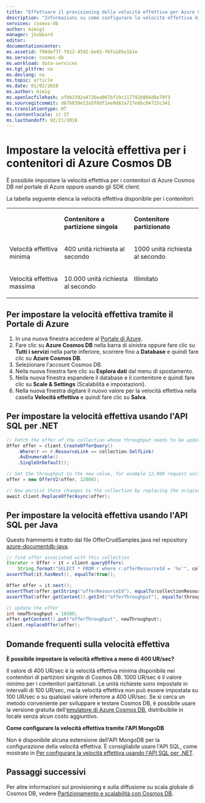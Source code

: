 ```yaml
---
title: "Effettuare il provisioning della velocità effettiva per Azure Cosmos DB | Microsoft Docs"
description: "Informazioni su come configurare la velocità effettiva di provisioning per i container, le raccolte, i grafici e le tabelle di Azure Cosmos DB."
services: cosmos-db
author: mimig1
manager: jhubbard
editor: 
documentationcenter: 
ms.assetid: f98def7f-f012-4592-be03-f6fa185e1b1e
ms.service: cosmos-db
ms.workload: data-services
ms.tgt_pltfrm: na
ms.devlang: na
ms.topic: article
ms.date: 01/02/2018
ms.author: mimig
ms.openlocfilehash: afbb3392a4726ea067bf19c117792b866d9e79f3
ms.sourcegitcommit: d87b039e13a5f8df1ee9d82a727e6bc04715c341
ms.translationtype: HT
ms.contentlocale: it-IT
ms.lasthandoff: 02/21/2018
---
```

# <a name="set-throughput-for-azure-cosmos-db-containers"></a>Impostare la velocità effettiva per i contenitori di Azure Cosmos DB

È possibile impostare la velocità effettiva per i contenitori di Azure Cosmos DB nel portale di Azure oppure usando gli SDK client. 

La tabella seguente elenca la velocità effettiva disponibile per i contenitori:

<table border="0" cellspacing="0" cellpadding="0">
    <tbody>
        <tr>
            <td valign="top"><p></p></td>
            <td valign="top"><p><strong>Contenitore a partizione singola</strong></p></td>
            <td valign="top"><p><strong>Contenitore partizionato</strong></p></td>
        </tr>
        <tr>
            <td valign="top"><p>Velocità effettiva minima</p></td>
            <td valign="top"><p>400 unità richiesta al secondo</p></td>
            <td valign="top"><p>1000 unità richiesta al secondo</p></td>
        </tr>
        <tr>
            <td valign="top"><p>Velocità effettiva massima</p></td>
            <td valign="top"><p>10.000 unità richiesta al secondo</p></td>
            <td valign="top"><p>Illimitato</p></td>
        </tr>
    </tbody>
</table>

## <a name="to-set-the-throughput-by-using-the-azure-portal"></a>Per impostare la velocità effettiva tramite il Portale di Azure

1. In una nuova finestra accedere al [Portale di Azure](https://portal.azure.com).
2. Fare clic su **Azure Cosmos DB** nella barra di sinistra oppure fare clic su **Tutti i servizi** nella parte inferiore, scorrere fino a **Database** e quindi fare clic su **Azure Cosmos DB**.
3. Selezionare l'account Cosmos DB.
4. Nella nuova finestra fare clic su **Esplora dati** dal menu di spostamento.
5. Nella nuova finestra espandere il database e il contenitore e quindi fare clic su **Scale & Settings** (Scalabilità e impostazioni).
6. Nella nuova finestra digitare il nuovo valore per la velocità effettiva nella casella **Velocità effettiva** e quindi fare clic su **Salva**.

<a id="set-throughput-sdk"></a>

## <a name="to-set-the-throughput-by-using-the-sql-api-for-net"></a>Per impostare la velocità effettiva usando l'API SQL per .NET

```csharp
// Fetch the offer of the collection whose throughput needs to be updated
Offer offer = client.CreateOfferQuery()
    .Where(r => r.ResourceLink == collection.SelfLink)    
    .AsEnumerable()
    .SingleOrDefault();

// Set the throughput to the new value, for example 12,000 request units per second
offer = new OfferV2(offer, 12000);

// Now persist these changes to the collection by replacing the original offer resource
await client.ReplaceOfferAsync(offer);
```

<a id="set-throughput-java"></a>

## <a name="to-set-the-throughput-by-using-the-sql-api-for-java"></a>Per impostare la velocità effettiva usando l'API SQL per Java

Questo frammento è tratto dal file OfferCrudSamples.java nel repository [azure-documentdb-java](https://github.com/Azure/azure-documentdb-java/blob/master/documentdb-examples/src/test/java/com/microsoft/azure/documentdb/examples/OfferCrudSamples.java). 

```Java
// find offer associated with this collection
Iterator < Offer > it = client.queryOffers(
    String.format("SELECT * FROM r where r.offerResourceId = '%s'", collectionResourceId), null).getQueryIterator();
assertThat(it.hasNext(), equalTo(true));

Offer offer = it.next();
assertThat(offer.getString("offerResourceId"), equalTo(collectionResourceId));
assertThat(offer.getContent().getInt("offerThroughput"), equalTo(throughput));

// update the offer
int newThroughput = 10300;
offer.getContent().put("offerThroughput", newThroughput);
client.replaceOffer(offer);
```

## <a name="throughput-faq"></a>Domande frequenti sulla velocità effettiva

**È possibile impostare la velocità effettiva a meno di 400 UR/sec?**

Il valore di 400 UR/sec è la velocità effettiva minima disponibile nei contenitori di partizioni singole di Cosmos DB. 1000 UR/sec è il valore minimo per i contenitori partizionati. Le unità richieste sono impostate in intervalli di 100 UR/sec, ma la velocità effettiva non può essere impostata su 100 UR/sec o su qualsiasi valore inferiore a 400 UR/sec. Se si cerca un metodo conveniente per sviluppare e testare Cosmos DB, è possibile usare la versione gratuita dell'[emulatore di Azure Cosmos DB](local-emulator.md), distribuibile in locale senza alcun costo aggiuntivo. 

**Come configurare la velocità effettiva tramite l'API MongoDB**

Non è disponibile alcuna estensione dell'API MongoDB per la configurazione della velocità effettiva. È consigliabile usare l'API SQL, come mostrato in [Per configurare la velocità effettiva usando l'API SQL per .NET](#set-throughput-sdk).

## <a name="next-steps"></a>Passaggi successivi

Per altre informazioni sul provisioning e sulla diffusione su scala globale di Cosmos DB, vedere [Partizionamento e scalabilità con Cosmos DB](partition-data.md).
